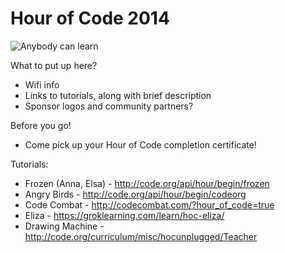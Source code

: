 Hour of Code 2014
==========
![Anybody can learn](http://oi61.tinypic.com/sdpkxz.jpg)

What to put up here?
- Wifi info
- Links to tutorials, along with brief description
- Sponsor logos and community partners?

Before you go!
- Come pick up your Hour of Code completion certificate!


Tutorials:
* Frozen (Anna, Elsa) - http://code.org/api/hour/begin/frozen
* Angry Birds - http://code.org/api/hour/begin/codeorg
* Code Combat - http://codecombat.com/?hour_of_code=true
* Eliza - https://groklearning.com/learn/hoc-eliza/
* Drawing Machine - http://code.org/curriculum/misc/hocunplugged/Teacher
